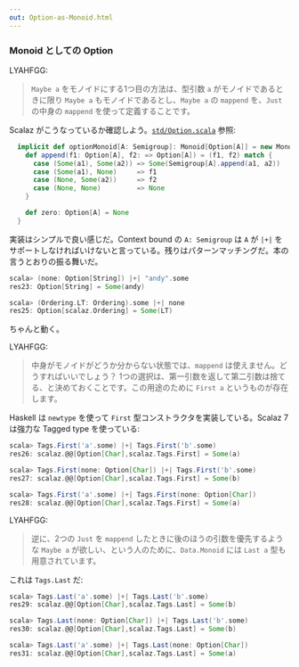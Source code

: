 ```yaml
---
out: Option-as-Monoid.html
---
```


### Monoid としての Option

LYAHFGG:

> `Maybe a` をモノイドにする1つ目の方法は、型引数 `a` がモノイドであるときに限り `Maybe a` もモノイドであるとし、`Maybe a` の `mappend` を、`Just` の中身の `mappend` を使って定義することです。

Scalaz がこうなっているか確認しよう。[`std/Option.scala`](https://github.com/scalaz/scalaz/blob/scalaz-seven/core/src/main/scala/scalaz/std/Option.scala#L54-63) 参照:

```scala
  implicit def optionMonoid[A: Semigroup]: Monoid[Option[A]] = new Monoid[Option[A]] {
    def append(f1: Option[A], f2: => Option[A]) = (f1, f2) match {
      case (Some(a1), Some(a2)) => Some(Semigroup[A].append(a1, a2))
      case (Some(a1), None)     => f1
      case (None, Some(a2))     => f2
      case (None, None)         => None
    }

    def zero: Option[A] = None
  }
```

実装はシンプルで良い感じだ。Context bound の `A: Semigroup` は `A` が `|+|` をサポートしなければいけないと言っている。残りはパターンマッチングだ。本の言うとおりの振る舞いだ。

```scala
scala> (none: Option[String]) |+| "andy".some
res23: Option[String] = Some(andy)

scala> (Ordering.LT: Ordering).some |+| none
res25: Option[scalaz.Ordering] = Some(LT)
```

ちゃんと動く。

LYAHFGG:

> 中身がモノイドがどうか分からない状態では、`mappend` は使えません。どうすればいいでしょう？ 1つの選択は、第一引数を返して第二引数は捨てる、と決めておくことです。この用途のために `First a` というものが存在します。

Haskell は `newtype` を使って `First` 型コンストラクタを実装している。Scalaz 7 は強力な Tagged type を使っている:

```scala
scala> Tags.First('a'.some) |+| Tags.First('b'.some)
res26: scalaz.@@[Option[Char],scalaz.Tags.First] = Some(a)

scala> Tags.First(none: Option[Char]) |+| Tags.First('b'.some)
res27: scalaz.@@[Option[Char],scalaz.Tags.First] = Some(b)

scala> Tags.First('a'.some) |+| Tags.First(none: Option[Char])
res28: scalaz.@@[Option[Char],scalaz.Tags.First] = Some(a)
```

LYAHFGG:

> 逆に、2つの `Just` を `mappend` したときに後のほうの引数を優先するような `Maybe a` が欲しい、という人のために、`Data.Monoid` には `Last a` 型も用意されています。

これは `Tags.Last` だ:

```scala
scala> Tags.Last('a'.some) |+| Tags.Last('b'.some)
res29: scalaz.@@[Option[Char],scalaz.Tags.Last] = Some(b)

scala> Tags.Last(none: Option[Char]) |+| Tags.Last('b'.some)
res30: scalaz.@@[Option[Char],scalaz.Tags.Last] = Some(b)

scala> Tags.Last('a'.some) |+| Tags.Last(none: Option[Char])
res31: scalaz.@@[Option[Char],scalaz.Tags.Last] = Some(a)
```
